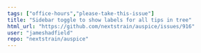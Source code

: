 ```yaml
---
tags: ["office-hours","please-take-this-issue"]
title: "Sidebar toggle to show labels for all tips in tree"
html_url: "https://github.com/nextstrain/auspice/issues/916"
user: "jameshadfield"
repo: "nextstrain/auspice"
---
```


